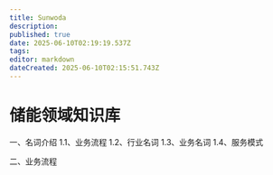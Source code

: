 ```yaml
---
title: Sunwoda
description: 
published: true
date: 2025-06-10T02:19:19.537Z
tags: 
editor: markdown
dateCreated: 2025-06-10T02:15:51.743Z
---
```


# 储能领域知识库
一、名词介绍
1.1、业务流程
1.2、行业名词
1.3、业务名词
1.4、服务模式

二、业务流程